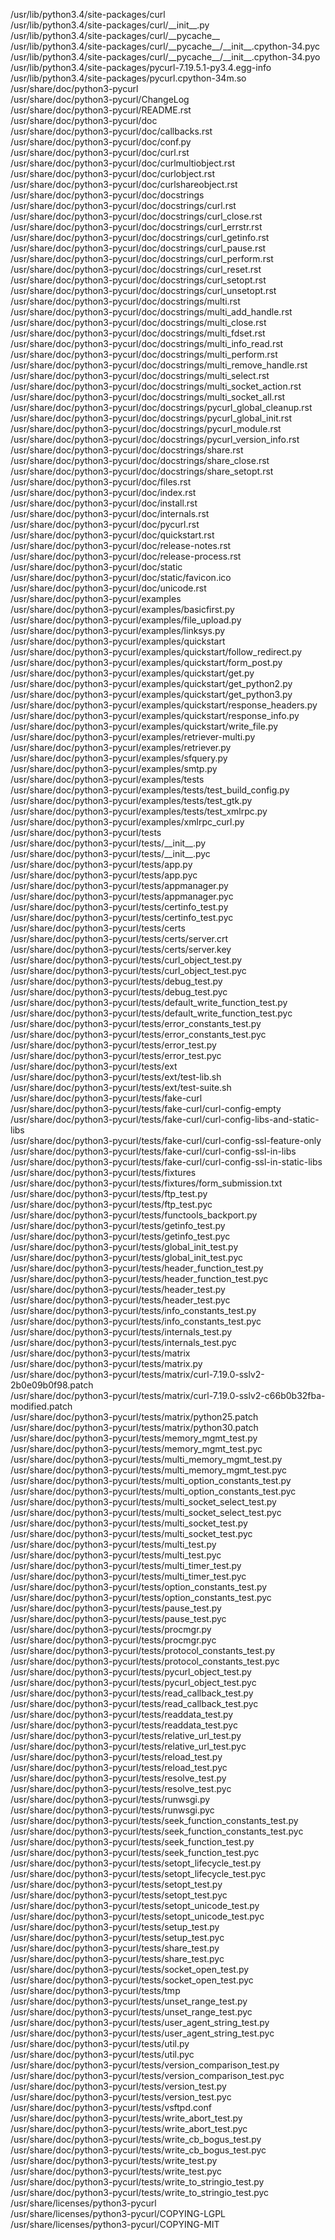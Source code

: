 /usr/lib/python3.4/site-packages/curl  
/usr/lib/python3.4/site-packages/curl/\_\_init\_\_.py  
/usr/lib/python3.4/site-packages/curl/\_\_pycache\_\_  
/usr/lib/python3.4/site-packages/curl/\_\_pycache\_\_/\_\_init\_\_.cpython-34.pyc  
/usr/lib/python3.4/site-packages/curl/\_\_pycache\_\_/\_\_init\_\_.cpython-34.pyo  
/usr/lib/python3.4/site-packages/pycurl-7.19.5.1-py3.4.egg-info  
/usr/lib/python3.4/site-packages/pycurl.cpython-34m.so  
/usr/share/doc/python3-pycurl  
/usr/share/doc/python3-pycurl/ChangeLog  
/usr/share/doc/python3-pycurl/README.rst  
/usr/share/doc/python3-pycurl/doc  
/usr/share/doc/python3-pycurl/doc/callbacks.rst  
/usr/share/doc/python3-pycurl/doc/conf.py  
/usr/share/doc/python3-pycurl/doc/curl.rst  
/usr/share/doc/python3-pycurl/doc/curlmultiobject.rst  
/usr/share/doc/python3-pycurl/doc/curlobject.rst  
/usr/share/doc/python3-pycurl/doc/curlshareobject.rst  
/usr/share/doc/python3-pycurl/doc/docstrings  
/usr/share/doc/python3-pycurl/doc/docstrings/curl.rst  
/usr/share/doc/python3-pycurl/doc/docstrings/curl\_close.rst  
/usr/share/doc/python3-pycurl/doc/docstrings/curl\_errstr.rst  
/usr/share/doc/python3-pycurl/doc/docstrings/curl\_getinfo.rst  
/usr/share/doc/python3-pycurl/doc/docstrings/curl\_pause.rst  
/usr/share/doc/python3-pycurl/doc/docstrings/curl\_perform.rst  
/usr/share/doc/python3-pycurl/doc/docstrings/curl\_reset.rst  
/usr/share/doc/python3-pycurl/doc/docstrings/curl\_setopt.rst  
/usr/share/doc/python3-pycurl/doc/docstrings/curl\_unsetopt.rst  
/usr/share/doc/python3-pycurl/doc/docstrings/multi.rst  
/usr/share/doc/python3-pycurl/doc/docstrings/multi\_add\_handle.rst  
/usr/share/doc/python3-pycurl/doc/docstrings/multi\_close.rst  
/usr/share/doc/python3-pycurl/doc/docstrings/multi\_fdset.rst  
/usr/share/doc/python3-pycurl/doc/docstrings/multi\_info\_read.rst  
/usr/share/doc/python3-pycurl/doc/docstrings/multi\_perform.rst  
/usr/share/doc/python3-pycurl/doc/docstrings/multi\_remove\_handle.rst  
/usr/share/doc/python3-pycurl/doc/docstrings/multi\_select.rst  
/usr/share/doc/python3-pycurl/doc/docstrings/multi\_socket\_action.rst  
/usr/share/doc/python3-pycurl/doc/docstrings/multi\_socket\_all.rst  
/usr/share/doc/python3-pycurl/doc/docstrings/pycurl\_global\_cleanup.rst  
/usr/share/doc/python3-pycurl/doc/docstrings/pycurl\_global\_init.rst  
/usr/share/doc/python3-pycurl/doc/docstrings/pycurl\_module.rst  
/usr/share/doc/python3-pycurl/doc/docstrings/pycurl\_version\_info.rst  
/usr/share/doc/python3-pycurl/doc/docstrings/share.rst  
/usr/share/doc/python3-pycurl/doc/docstrings/share\_close.rst  
/usr/share/doc/python3-pycurl/doc/docstrings/share\_setopt.rst  
/usr/share/doc/python3-pycurl/doc/files.rst  
/usr/share/doc/python3-pycurl/doc/index.rst  
/usr/share/doc/python3-pycurl/doc/install.rst  
/usr/share/doc/python3-pycurl/doc/internals.rst  
/usr/share/doc/python3-pycurl/doc/pycurl.rst  
/usr/share/doc/python3-pycurl/doc/quickstart.rst  
/usr/share/doc/python3-pycurl/doc/release-notes.rst  
/usr/share/doc/python3-pycurl/doc/release-process.rst  
/usr/share/doc/python3-pycurl/doc/static  
/usr/share/doc/python3-pycurl/doc/static/favicon.ico  
/usr/share/doc/python3-pycurl/doc/unicode.rst  
/usr/share/doc/python3-pycurl/examples  
/usr/share/doc/python3-pycurl/examples/basicfirst.py  
/usr/share/doc/python3-pycurl/examples/file\_upload.py  
/usr/share/doc/python3-pycurl/examples/linksys.py  
/usr/share/doc/python3-pycurl/examples/quickstart  
/usr/share/doc/python3-pycurl/examples/quickstart/follow\_redirect.py  
/usr/share/doc/python3-pycurl/examples/quickstart/form\_post.py  
/usr/share/doc/python3-pycurl/examples/quickstart/get.py  
/usr/share/doc/python3-pycurl/examples/quickstart/get\_python2.py  
/usr/share/doc/python3-pycurl/examples/quickstart/get\_python3.py  
/usr/share/doc/python3-pycurl/examples/quickstart/response\_headers.py  
/usr/share/doc/python3-pycurl/examples/quickstart/response\_info.py  
/usr/share/doc/python3-pycurl/examples/quickstart/write\_file.py  
/usr/share/doc/python3-pycurl/examples/retriever-multi.py  
/usr/share/doc/python3-pycurl/examples/retriever.py  
/usr/share/doc/python3-pycurl/examples/sfquery.py  
/usr/share/doc/python3-pycurl/examples/smtp.py  
/usr/share/doc/python3-pycurl/examples/tests  
/usr/share/doc/python3-pycurl/examples/tests/test\_build\_config.py  
/usr/share/doc/python3-pycurl/examples/tests/test\_gtk.py  
/usr/share/doc/python3-pycurl/examples/tests/test\_xmlrpc.py  
/usr/share/doc/python3-pycurl/examples/xmlrpc\_curl.py  
/usr/share/doc/python3-pycurl/tests  
/usr/share/doc/python3-pycurl/tests/\_\_init\_\_.py  
/usr/share/doc/python3-pycurl/tests/\_\_init\_\_.pyc  
/usr/share/doc/python3-pycurl/tests/app.py  
/usr/share/doc/python3-pycurl/tests/app.pyc  
/usr/share/doc/python3-pycurl/tests/appmanager.py  
/usr/share/doc/python3-pycurl/tests/appmanager.pyc  
/usr/share/doc/python3-pycurl/tests/certinfo\_test.py  
/usr/share/doc/python3-pycurl/tests/certinfo\_test.pyc  
/usr/share/doc/python3-pycurl/tests/certs  
/usr/share/doc/python3-pycurl/tests/certs/server.crt  
/usr/share/doc/python3-pycurl/tests/certs/server.key  
/usr/share/doc/python3-pycurl/tests/curl\_object\_test.py  
/usr/share/doc/python3-pycurl/tests/curl\_object\_test.pyc  
/usr/share/doc/python3-pycurl/tests/debug\_test.py  
/usr/share/doc/python3-pycurl/tests/debug\_test.pyc  
/usr/share/doc/python3-pycurl/tests/default\_write\_function\_test.py  
/usr/share/doc/python3-pycurl/tests/default\_write\_function\_test.pyc  
/usr/share/doc/python3-pycurl/tests/error\_constants\_test.py  
/usr/share/doc/python3-pycurl/tests/error\_constants\_test.pyc  
/usr/share/doc/python3-pycurl/tests/error\_test.py  
/usr/share/doc/python3-pycurl/tests/error\_test.pyc  
/usr/share/doc/python3-pycurl/tests/ext  
/usr/share/doc/python3-pycurl/tests/ext/test-lib.sh  
/usr/share/doc/python3-pycurl/tests/ext/test-suite.sh  
/usr/share/doc/python3-pycurl/tests/fake-curl  
/usr/share/doc/python3-pycurl/tests/fake-curl/curl-config-empty  
/usr/share/doc/python3-pycurl/tests/fake-curl/curl-config-libs-and-static-libs  
/usr/share/doc/python3-pycurl/tests/fake-curl/curl-config-ssl-feature-only  
/usr/share/doc/python3-pycurl/tests/fake-curl/curl-config-ssl-in-libs  
/usr/share/doc/python3-pycurl/tests/fake-curl/curl-config-ssl-in-static-libs  
/usr/share/doc/python3-pycurl/tests/fixtures  
/usr/share/doc/python3-pycurl/tests/fixtures/form\_submission.txt  
/usr/share/doc/python3-pycurl/tests/ftp\_test.py  
/usr/share/doc/python3-pycurl/tests/ftp\_test.pyc  
/usr/share/doc/python3-pycurl/tests/functools\_backport.py  
/usr/share/doc/python3-pycurl/tests/getinfo\_test.py  
/usr/share/doc/python3-pycurl/tests/getinfo\_test.pyc  
/usr/share/doc/python3-pycurl/tests/global\_init\_test.py  
/usr/share/doc/python3-pycurl/tests/global\_init\_test.pyc  
/usr/share/doc/python3-pycurl/tests/header\_function\_test.py  
/usr/share/doc/python3-pycurl/tests/header\_function\_test.pyc  
/usr/share/doc/python3-pycurl/tests/header\_test.py  
/usr/share/doc/python3-pycurl/tests/header\_test.pyc  
/usr/share/doc/python3-pycurl/tests/info\_constants\_test.py  
/usr/share/doc/python3-pycurl/tests/info\_constants\_test.pyc  
/usr/share/doc/python3-pycurl/tests/internals\_test.py  
/usr/share/doc/python3-pycurl/tests/internals\_test.pyc  
/usr/share/doc/python3-pycurl/tests/matrix  
/usr/share/doc/python3-pycurl/tests/matrix.py  
/usr/share/doc/python3-pycurl/tests/matrix/curl-7.19.0-sslv2-2b0e09b0f98.patch  
/usr/share/doc/python3-pycurl/tests/matrix/curl-7.19.0-sslv2-c66b0b32fba-modified.patch  
/usr/share/doc/python3-pycurl/tests/matrix/python25.patch  
/usr/share/doc/python3-pycurl/tests/matrix/python30.patch  
/usr/share/doc/python3-pycurl/tests/memory\_mgmt\_test.py  
/usr/share/doc/python3-pycurl/tests/memory\_mgmt\_test.pyc  
/usr/share/doc/python3-pycurl/tests/multi\_memory\_mgmt\_test.py  
/usr/share/doc/python3-pycurl/tests/multi\_memory\_mgmt\_test.pyc  
/usr/share/doc/python3-pycurl/tests/multi\_option\_constants\_test.py  
/usr/share/doc/python3-pycurl/tests/multi\_option\_constants\_test.pyc  
/usr/share/doc/python3-pycurl/tests/multi\_socket\_select\_test.py  
/usr/share/doc/python3-pycurl/tests/multi\_socket\_select\_test.pyc  
/usr/share/doc/python3-pycurl/tests/multi\_socket\_test.py  
/usr/share/doc/python3-pycurl/tests/multi\_socket\_test.pyc  
/usr/share/doc/python3-pycurl/tests/multi\_test.py  
/usr/share/doc/python3-pycurl/tests/multi\_test.pyc  
/usr/share/doc/python3-pycurl/tests/multi\_timer\_test.py  
/usr/share/doc/python3-pycurl/tests/multi\_timer\_test.pyc  
/usr/share/doc/python3-pycurl/tests/option\_constants\_test.py  
/usr/share/doc/python3-pycurl/tests/option\_constants\_test.pyc  
/usr/share/doc/python3-pycurl/tests/pause\_test.py  
/usr/share/doc/python3-pycurl/tests/pause\_test.pyc  
/usr/share/doc/python3-pycurl/tests/procmgr.py  
/usr/share/doc/python3-pycurl/tests/procmgr.pyc  
/usr/share/doc/python3-pycurl/tests/protocol\_constants\_test.py  
/usr/share/doc/python3-pycurl/tests/protocol\_constants\_test.pyc  
/usr/share/doc/python3-pycurl/tests/pycurl\_object\_test.py  
/usr/share/doc/python3-pycurl/tests/pycurl\_object\_test.pyc  
/usr/share/doc/python3-pycurl/tests/read\_callback\_test.py  
/usr/share/doc/python3-pycurl/tests/read\_callback\_test.pyc  
/usr/share/doc/python3-pycurl/tests/readdata\_test.py  
/usr/share/doc/python3-pycurl/tests/readdata\_test.pyc  
/usr/share/doc/python3-pycurl/tests/relative\_url\_test.py  
/usr/share/doc/python3-pycurl/tests/relative\_url\_test.pyc  
/usr/share/doc/python3-pycurl/tests/reload\_test.py  
/usr/share/doc/python3-pycurl/tests/reload\_test.pyc  
/usr/share/doc/python3-pycurl/tests/resolve\_test.py  
/usr/share/doc/python3-pycurl/tests/resolve\_test.pyc  
/usr/share/doc/python3-pycurl/tests/runwsgi.py  
/usr/share/doc/python3-pycurl/tests/runwsgi.pyc  
/usr/share/doc/python3-pycurl/tests/seek\_function\_constants\_test.py  
/usr/share/doc/python3-pycurl/tests/seek\_function\_constants\_test.pyc  
/usr/share/doc/python3-pycurl/tests/seek\_function\_test.py  
/usr/share/doc/python3-pycurl/tests/seek\_function\_test.pyc  
/usr/share/doc/python3-pycurl/tests/setopt\_lifecycle\_test.py  
/usr/share/doc/python3-pycurl/tests/setopt\_lifecycle\_test.pyc  
/usr/share/doc/python3-pycurl/tests/setopt\_test.py  
/usr/share/doc/python3-pycurl/tests/setopt\_test.pyc  
/usr/share/doc/python3-pycurl/tests/setopt\_unicode\_test.py  
/usr/share/doc/python3-pycurl/tests/setopt\_unicode\_test.pyc  
/usr/share/doc/python3-pycurl/tests/setup\_test.py  
/usr/share/doc/python3-pycurl/tests/setup\_test.pyc  
/usr/share/doc/python3-pycurl/tests/share\_test.py  
/usr/share/doc/python3-pycurl/tests/share\_test.pyc  
/usr/share/doc/python3-pycurl/tests/socket\_open\_test.py  
/usr/share/doc/python3-pycurl/tests/socket\_open\_test.pyc  
/usr/share/doc/python3-pycurl/tests/tmp  
/usr/share/doc/python3-pycurl/tests/unset\_range\_test.py  
/usr/share/doc/python3-pycurl/tests/unset\_range\_test.pyc  
/usr/share/doc/python3-pycurl/tests/user\_agent\_string\_test.py  
/usr/share/doc/python3-pycurl/tests/user\_agent\_string\_test.pyc  
/usr/share/doc/python3-pycurl/tests/util.py  
/usr/share/doc/python3-pycurl/tests/util.pyc  
/usr/share/doc/python3-pycurl/tests/version\_comparison\_test.py  
/usr/share/doc/python3-pycurl/tests/version\_comparison\_test.pyc  
/usr/share/doc/python3-pycurl/tests/version\_test.py  
/usr/share/doc/python3-pycurl/tests/version\_test.pyc  
/usr/share/doc/python3-pycurl/tests/vsftpd.conf  
/usr/share/doc/python3-pycurl/tests/write\_abort\_test.py  
/usr/share/doc/python3-pycurl/tests/write\_abort\_test.pyc  
/usr/share/doc/python3-pycurl/tests/write\_cb\_bogus\_test.py  
/usr/share/doc/python3-pycurl/tests/write\_cb\_bogus\_test.pyc  
/usr/share/doc/python3-pycurl/tests/write\_test.py  
/usr/share/doc/python3-pycurl/tests/write\_test.pyc  
/usr/share/doc/python3-pycurl/tests/write\_to\_stringio\_test.py  
/usr/share/doc/python3-pycurl/tests/write\_to\_stringio\_test.pyc  
/usr/share/licenses/python3-pycurl  
/usr/share/licenses/python3-pycurl/COPYING-LGPL  
/usr/share/licenses/python3-pycurl/COPYING-MIT  
